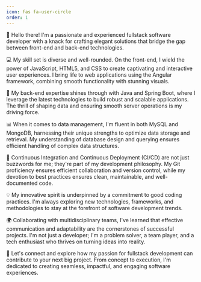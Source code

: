 ```yaml
---
icon: fas fa-user-circle
order: 1
---
```


👋 Hello there! I'm a passionate and experienced fullstack software developer with a knack for crafting elegant solutions that bridge the gap between front-end and back-end technologies.  
  
💻 My skill set is diverse and well-rounded. On the front-end, I wield the power of JavaScript, HTML5, and CSS to create captivating and interactive user experiences. I bring life to web applications using the Angular framework, combining smooth functionality with stunning visuals.  
  
🔧 My back-end expertise shines through with Java and Spring Boot, where I leverage the latest technologies to build robust and scalable applications. The thrill of shaping data and ensuring smooth server operations is my driving force.  
  
📊 When it comes to data management, I'm fluent in both MySQL and MongoDB, harnessing their unique strengths to optimize data storage and retrieval. My understanding of database design and querying ensures efficient handling of complex data structures.  
  
🚀 Continuous Integration and Continuous Deployment (CI/CD) are not just buzzwords for me; they're part of my development philosophy. My Git proficiency ensures efficient collaboration and version control, while my devotion to best practices ensures clean, maintainable, and well-documented code.  
  
💡 My innovative spirit is underpinned by a commitment to good coding practices. I'm always exploring new technologies, frameworks, and methodologies to stay at the forefront of software development trends.  
  
🌍 Collaborating with multidisciplinary teams, I've learned that effective communication and adaptability are the cornerstones of successful projects. I'm not just a developer; I'm a problem solver, a team player, and a tech enthusiast who thrives on turning ideas into reality.  
  
🎯 Let's connect and explore how my passion for fullstack development can contribute to your next big project. From concept to execution, I'm dedicated to creating seamless, impactful, and engaging software experiences.  
  